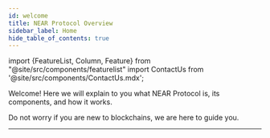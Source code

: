 ```yaml
---
id: welcome
title: NEAR Protocol Overview
sidebar_label: Home
hide_table_of_contents: true
---
```

import {FeatureList, Column, Feature} from "@site/src/components/featurelist"
import ContactUs from '@site/src/components/ContactUs.mdx';

Welcome! Here we will explain to you what NEAR Protocol is, its components, and how it works.

Do not worry if you are new to blockchains, we are here to guide you.

<FeatureList>
  <Column title="Introduction to NEAR">
    <Feature url="/concepts/basics/protocol" title="What is NEAR?" subtitle="Learn the Basics about NEAR" image="near-logo.png" />
    <Feature url="/concepts/basics/accounts/account-id" title="Named Accounts" subtitle="NEAR uses human-readable accounts" image="user.png" />
    <Feature url="/concepts/basics/accounts/access-keys" title="Multiple Access Keys" subtitle="More keys means more security" image="key.png" />
    <Feature url="/concepts/basics/accounts/smartcontract" title="Smart Contracts" subtitle="Learn about our contract technology" image="contract.png" />
  </Column>
  <Column title="The Network">
    <Feature url="/concepts/basics/tokens" title="The NEAR Token" subtitle="Learn about the NEAR token" image="ft.png" />
    <Feature url="/concepts/basics/transactions/overview" title="Transactions" subtitle="Fast and Inexpensive" image="transaction.png" />
    <Feature url="/concepts/basics/validators" title="Validators" subtitle="Learn how the network stays safe" image="validation.png" />
  </Column>
  <Column title="More Resources">
    <Feature url="/concepts/advanced/papers" title="Papers" subtitle="Read the research that defined NEAR" image="experiment.png" />
    <Feature url="/concepts/web3/intro" title="From Web2 to Web3" subtitle="Migrate your applications" image="near-api-js.png" />
    <Feature url="/concepts/advanced/indexers" title="Indexing blockchain data" subtitle="Query usage information for a contract" image="blocks.png" />
  </Column>
</FeatureList>

---

<ContactUs />
